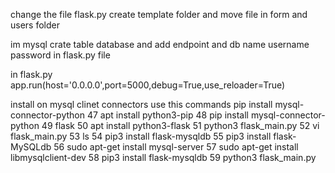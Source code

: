 change the file flask.py create template folder and move file in form and users folder

im mysql crate table database and add endpoint and db name username password in flask.py file

in flask.py app.run(host='0.0.0.0',port=5000,debug=True,use_reloader=True)

install on mysql clinet connectors use this commands pip install mysql-connector-python 47 apt install python3-pip 48 pip install mysql-connector-python 49 flask 50 apt install python3-flask 51 python3 flask_main.py 52 vi flask_main.py 53 ls 54 pip3 install flask-mysqldb 55 pip3 install flask-MySQLdb 56 sudo apt-get install mysql-server 57 sudo apt-get install libmysqlclient-dev 58 pip3 install flask-mysqldb 59 python3 flask_main.py

